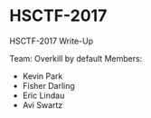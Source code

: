 # HSCTF-2017
HSCTF-2017 Write-Up

Team: Overkill by default
Members:
- Kevin Park
- Fisher Darling
- Eric Lindau
- Avi Swartz
